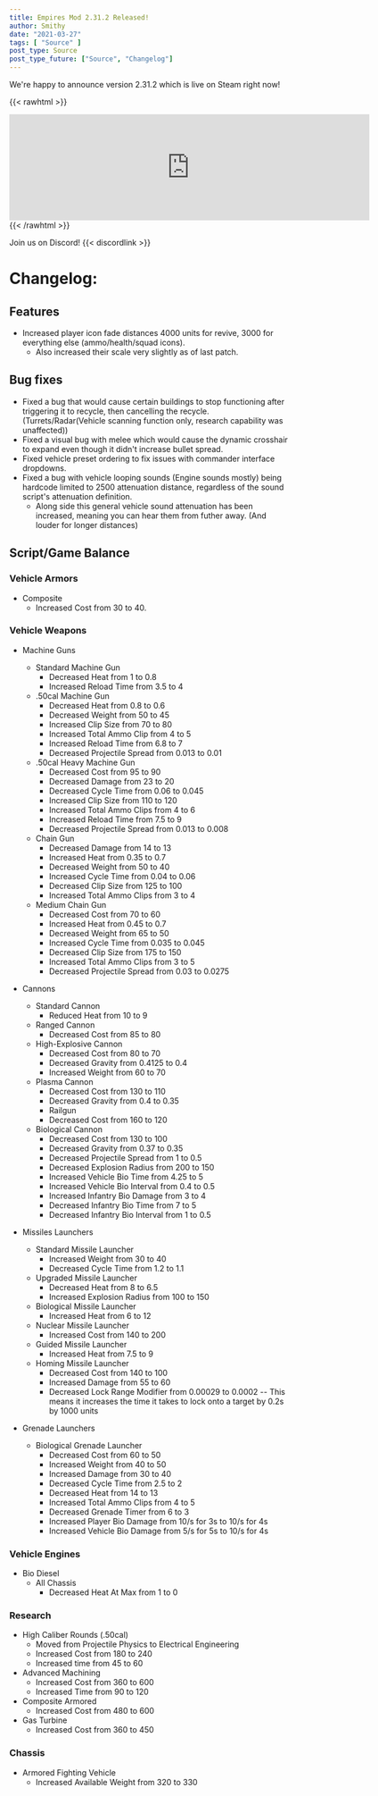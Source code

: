 ```yaml
---
title: Empires Mod 2.31.2 Released!
author: Smithy
date: "2021-03-27"
tags: [ "Source" ]
post_type: Source
post_type_future: ["Source", "Changelog"]
---
```



We're happy to announce version 2.31.2 which is live on Steam right now!

{{< rawhtml >}}
<iframe src="https://store.steampowered.com/widget/17740/" frameborder="0" width="646" height="190"></iframe>
{{< /rawhtml >}}

Join us on Discord! {{< discordlink >}}

# Changelog:
## Features

- Increased player icon fade distances 4000 units for revive, 3000 for everything else (ammo/health/squad icons).
	- Also increased their scale very slightly as of last patch.
	

## Bug fixes

- Fixed a bug that would cause certain buildings to stop functioning after triggering it to recycle, then cancelling the recycle. (Turrets/Radar(Vehicle scanning function only, research capability was unaffected))
- Fixed a visual bug with melee which would cause the dynamic crosshair to expand even though it didn't increase bullet spread.
- Fixed vehicle preset ordering to fix issues with commander interface dropdowns.
- Fixed a bug with vehicle looping sounds (Engine sounds mostly) being hardcode limited to 2500 attenuation distance, regardless of the sound script's attenuation definition.
	- Along side this general vehicle sound attenuation has been increased, meaning you can hear them from futher away. (And louder for longer distances)


## Script/Game Balance

### Vehicle Armors

- Composite
	- Increased Cost from 30 to 40.
	
### Vehicle Weapons

- Machine Guns
	- Standard Machine Gun
		- Decreased Heat from 1 to 0.8
		- Increased Reload Time from 3.5 to 4
	- .50cal Machine Gun
		- Decreased Heat from 0.8 to 0.6
		- Decreased Weight from 50 to 45
		- Increased Clip Size from 70 to 80
		- Increased Total Ammo Clip from 4 to 5
		- Increased Reload Time from 6.8 to 7
		- Decreased Projectile Spread from 0.013 to 0.01
	- .50cal Heavy Machine Gun
		- Decreased Cost from 95 to 90
		- Decreased Damage from 23 to 20
		- Decreased Cycle Time from 0.06 to 0.045
		- Increased Clip Size from 110 to 120
		- Increased Total Ammo Clips from 4 to 6
		- Increased Reload Time from 7.5 to 9
		- Decreased Projectile Spread from 0.013 to 0.008
	- Chain Gun
		- Decreased Damage from 14 to 13
		- Increased Heat from 0.35 to 0.7
		- Decreased Weight from 50 to 40
		- Increased Cycle Time from 0.04 to 0.06
		- Decreased Clip Size from 125 to 100
		- Increased Total Ammo Clips from 3 to 4
	- Medium Chain Gun
		- Decreased Cost from 70 to 60
		- Increased Heat from 0.45 to 0.7
		- Decreased Weight from 65 to 50
		- Increased Cycle Time from 0.035 to 0.045
		- Decreased Clip Size from 175 to 150
		- Increased Total Ammo Clips from 3 to 5
		- Decreased Projectile Spread from 0.03 to 0.0275
		
- Cannons
	- Standard Cannon
		- Reduced Heat from 10 to 9
	- Ranged Cannon
		- Decreased Cost from 85 to 80
	- High-Explosive Cannon
		- Decreased Cost from 80 to 70
		- Decreased Gravity from 0.4125 to 0.4
		- Increased Weight from 60 to 70
	- Plasma Cannon
		- Decreased Cost from 130 to 110
		- Decreased Gravity from 0.4 to 0.35
		- Railgun
		- Decreased Cost from 160 to 120
	- Biological Cannon
		- Decreased Cost from 130 to 100
		- Decreased Gravity from 0.37 to 0.35
		- Decreased Projectile Spread from 1 to 0.5
		- Decreased Explosion Radius from 200 to 150
		- Increased Vehicle Bio Time from 4.25 to 5
		- Increased Vehicle Bio Interval from 0.4 to 0.5
		- Increased Infantry Bio Damage from 3 to 4
		- Decreased Infantry Bio Time from 7 to 5
		- Decreased Infantry Bio Interval from 1 to 0.5
		
- Missiles Launchers
	- Standard Missile Launcher
		- Increased Weight from 30 to 40
		- Decreased Cycle Time from 1.2 to 1.1
	- Upgraded Missile Launcher
		- Decreased Heat from 8 to 6.5
		- Increased Explosion Radius from 100 to 150
	- Biological Missile Launcher
		- Increased Heat from 6 to 12
	- Nuclear Missile Launcher
		- Increased Cost from 140 to 200
	- Guided Missile Launcher
		- Increased Heat from 7.5 to 9
	- Homing Missile Launcher
		- Decreased Cost from 140 to 100
		- Increased Damage from 55 to 60
		- Decreased Lock Range Modifier from 0.00029 to 0.0002
		-- This means it increases the time it takes to lock onto a target by 0.2s by 1000 units
- Grenade Launchers
	- Biological Grenade Launcher
		- Decreased Cost from 60 to 50
		- Increased Weight from 40 to 50
		- Increased Damage from 30 to 40
		- Decreased Cycle Time from 2.5 to 2
		- Decreased Heat from 14 to 13
		- Increased Total Ammo Clips from 4 to 5
		- Decreased Grenade Timer from 6 to 3
		- Increased Player Bio Damage from 10/s for 3s to 10/s for 4s
		- Increased Vehicle Bio Damage from 5/s for 5s to 10/s for 4s
		
### Vehicle Engines

- Bio Diesel
	- All Chassis
		- Decreased Heat At Max from 1 to 0
		
### Research

- High Caliber Rounds (.50cal)
	- Moved from Projectile Physics to Electrical Engineering
	- Increased Cost from 180 to 240
	- Increased time from 45 to 60
- Advanced Machining
	- Increased Cost from 360 to 600
	- Increased Time from 90 to 120
- Composite Armored
	- Increased Cost from 480 to 600
- Gas Turbine
	- Increased Cost from 360 to 450
	
### Chassis

- Armored Fighting Vehicle
	- Increased Available Weight from 320 to 330
	
	
	